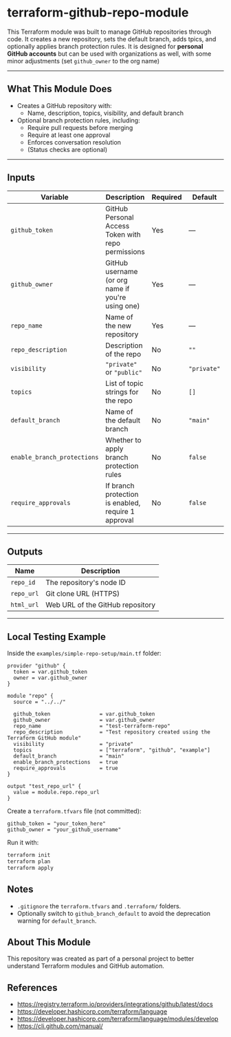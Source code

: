 # terraform-github-repo-module

This Terraform module was built to manage GitHub repositories through code. It creates a new repository, sets the default branch, adds tpics, and optionally applies branch protection rules. It is designed for **personal GitHub accounts** but can be used with organizations as well, with some minor adjustments (set `github_owner` to the org name)

---

## What This Module Does

- Creates a GitHub repository with:
  - Name, description, topics, visibility, and default branch
- Optional branch protection rules, including:
  - Require pull requests before merging
  - Require at least one approval
  - Enforces conversation resolution
  - (Status checks are optional)

---

## Inputs


| Variable                  | Description                                            | Required | Default     |
|---------------------------|--------------------------------------------------------|----------|-------------|
| `github_token`            | GitHub Personal Access Token with repo permissions     |  Yes   | —           |
| `github_owner`            | GitHub username (or org name if you're using one)      |  Yes   | —           |
| `repo_name`               | Name of the new repository                             |  Yes   | —           |
| `repo_description`        | Description of the repo                                | No       | `""`        |
| `visibility`              | `"private"` or `"public"`                              | No       | `"private"` |
| `topics`                  | List of topic strings for the repo                     | No       | `[]`        |
| `default_branch`          | Name of the default branch                             | No       | `"main"`    |
| `enable_branch_protections` | Whether to apply branch protection rules             | No       | `false`     |
| `require_approvals`       | If branch protection is enabled, require 1 approval    | No       | `false`     |


---

## Outputs

| Name            | Description                                 |
|------------------|---------------------------------------------|
| `repo_id`        | The repository's node ID                   |
| `repo_url`       | Git clone URL (HTTPS)                      |
| `html_url`       | Web URL of the GitHub repository           |

---

## Local Testing Example

Inside the `examples/simple-repo-setup/main.tf` folder:

```hcl
provider "github" {
  token = var.github_token
  owner = var.github_owner
}

module "repo" {
  source = "../../"

  github_token                = var.github_token
  github_owner                = var.github_owner
  repo_name                   = "test-terraform-repo"
  repo_description            = "Test repository created using the Terraform GitHub module"
  visibility                  = "private"
  topics                      = ["terraform", "github", "example"]
  default_branch              = "main"
  enable_branch_protections   = true
  require_approvals           = true
}

output "test_repo_url" {
  value = module.repo.repo_url
}
```

Create a `terraform.tfvars` file (not committed):

```hcl
github_token = "your_token_here"
github_owner = "your_github_username"
```

Run it with:

```bash
terraform init
terraform plan
terraform apply
```

## Notes

- `.gitignore` the `terraform.tfvars` and `.terraform/` folders.
- Optionally switch to `github_branch_default` to avoid the deprecation warning for `default_branch`.

## About This Module

This repository was created as part of a personal project to better understand Terraform modules and GitHub automation.

## References

- https://registry.terraform.io/providers/integrations/github/latest/docs
- https://developer.hashicorp.com/terraform/language
- https://developer.hashicorp.com/terraform/language/modules/develop
- https://cli.github.com/manual/
